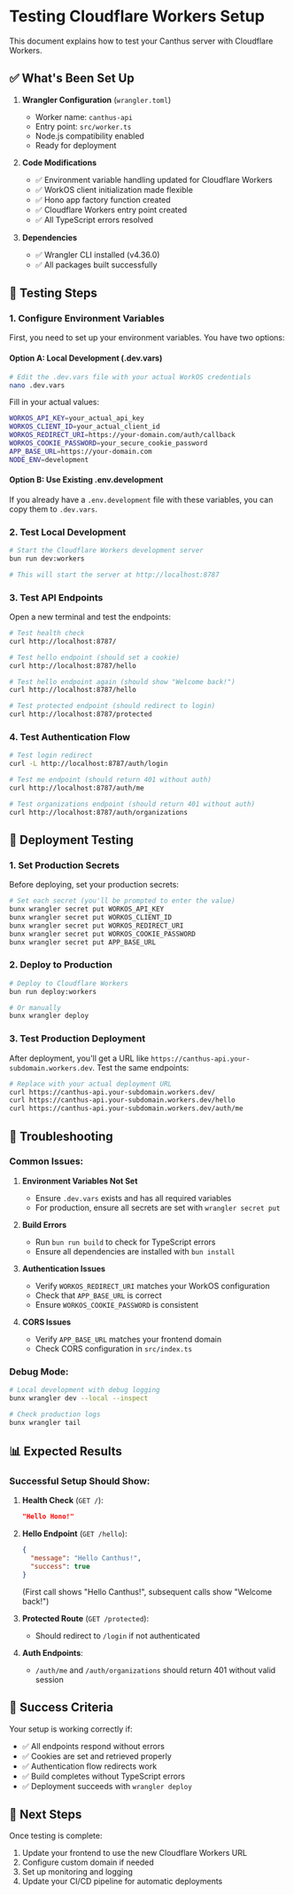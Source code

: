 # Testing Cloudflare Workers Setup

This document explains how to test your Canthus server with Cloudflare Workers.

## ✅ What's Been Set Up

1. **Wrangler Configuration** (`wrangler.toml`)
   - Worker name: `canthus-api`
   - Entry point: `src/worker.ts`
   - Node.js compatibility enabled
   - Ready for deployment

2. **Code Modifications**
   - ✅ Environment variable handling updated for Cloudflare Workers
   - ✅ WorkOS client initialization made flexible
   - ✅ Hono app factory function created
   - ✅ Cloudflare Workers entry point created
   - ✅ All TypeScript errors resolved

3. **Dependencies**
   - ✅ Wrangler CLI installed (v4.36.0)
   - ✅ All packages built successfully

## 🧪 Testing Steps

### 1. Configure Environment Variables

First, you need to set up your environment variables. You have two options:

#### Option A: Local Development (.dev.vars)
```bash
# Edit the .dev.vars file with your actual WorkOS credentials
nano .dev.vars
```

Fill in your actual values:
```bash
WORKOS_API_KEY=your_actual_api_key
WORKOS_CLIENT_ID=your_actual_client_id
WORKOS_REDIRECT_URI=https://your-domain.com/auth/callback
WORKOS_COOKIE_PASSWORD=your_secure_cookie_password
APP_BASE_URL=https://your-domain.com
NODE_ENV=development
```

#### Option B: Use Existing .env.development
If you already have a `.env.development` file with these variables, you can copy them to `.dev.vars`.

### 2. Test Local Development

```bash
# Start the Cloudflare Workers development server
bun run dev:workers

# This will start the server at http://localhost:8787
```

### 3. Test API Endpoints

Open a new terminal and test the endpoints:

```bash
# Test health check
curl http://localhost:8787/

# Test hello endpoint (should set a cookie)
curl http://localhost:8787/hello

# Test hello endpoint again (should show "Welcome back!")
curl http://localhost:8787/hello

# Test protected endpoint (should redirect to login)
curl http://localhost:8787/protected
```

### 4. Test Authentication Flow

```bash
# Test login redirect
curl -L http://localhost:8787/auth/login

# Test me endpoint (should return 401 without auth)
curl http://localhost:8787/auth/me

# Test organizations endpoint (should return 401 without auth)
curl http://localhost:8787/auth/organizations
```

## 🚀 Deployment Testing

### 1. Set Production Secrets

Before deploying, set your production secrets:

```bash
# Set each secret (you'll be prompted to enter the value)
bunx wrangler secret put WORKOS_API_KEY
bunx wrangler secret put WORKOS_CLIENT_ID
bunx wrangler secret put WORKOS_REDIRECT_URI
bunx wrangler secret put WORKOS_COOKIE_PASSWORD
bunx wrangler secret put APP_BASE_URL
```

### 2. Deploy to Production

```bash
# Deploy to Cloudflare Workers
bun run deploy:workers

# Or manually
bunx wrangler deploy
```

### 3. Test Production Deployment

After deployment, you'll get a URL like `https://canthus-api.your-subdomain.workers.dev`. Test the same endpoints:

```bash
# Replace with your actual deployment URL
curl https://canthus-api.your-subdomain.workers.dev/
curl https://canthus-api.your-subdomain.workers.dev/hello
curl https://canthus-api.your-subdomain.workers.dev/auth/me
```

## 🔧 Troubleshooting

### Common Issues:

1. **Environment Variables Not Set**
   - Ensure `.dev.vars` exists and has all required variables
   - For production, ensure all secrets are set with `wrangler secret put`

2. **Build Errors**
   - Run `bun run build` to check for TypeScript errors
   - Ensure all dependencies are installed with `bun install`

3. **Authentication Issues**
   - Verify `WORKOS_REDIRECT_URI` matches your WorkOS configuration
   - Check that `APP_BASE_URL` is correct
   - Ensure `WORKOS_COOKIE_PASSWORD` is consistent

4. **CORS Issues**
   - Verify `APP_BASE_URL` matches your frontend domain
   - Check CORS configuration in `src/index.ts`

### Debug Mode:

```bash
# Local development with debug logging
bunx wrangler dev --local --inspect

# Check production logs
bunx wrangler tail
```

## 📊 Expected Results

### Successful Setup Should Show:

1. **Health Check** (`GET /`):
   ```json
   "Hello Hono!"
   ```

2. **Hello Endpoint** (`GET /hello`):
   ```json
   {
     "message": "Hello Canthus!",
     "success": true
   }
   ```
   (First call shows "Hello Canthus!", subsequent calls show "Welcome back!")

3. **Protected Route** (`GET /protected`):
   - Should redirect to `/login` if not authenticated

4. **Auth Endpoints**:
   - `/auth/me` and `/auth/organizations` should return 401 without valid session

## 🎉 Success Criteria

Your setup is working correctly if:
- ✅ All endpoints respond without errors
- ✅ Cookies are set and retrieved properly
- ✅ Authentication flow redirects work
- ✅ Build completes without TypeScript errors
- ✅ Deployment succeeds with `wrangler deploy`

## 📝 Next Steps

Once testing is complete:
1. Update your frontend to use the new Cloudflare Workers URL
2. Configure custom domain if needed
3. Set up monitoring and logging
4. Update your CI/CD pipeline for automatic deployments
